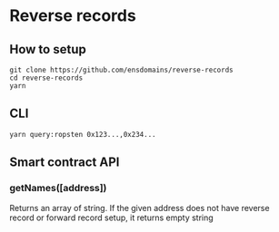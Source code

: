 # Reverse records


## How to setup

```
git clone https://github.com/ensdomains/reverse-records
cd reverse-records
yarn
```

## CLI

```
yarn query:ropsten 0x123...,0x234...
```

## Smart contract API

### getNames([address])

Returns an array of string. If the given address does not have reverse record or forward record setup, it returns empty string
